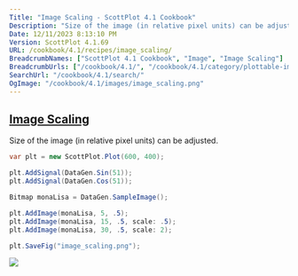 ```yaml
---
Title: "Image Scaling - ScottPlot 4.1 Cookbook"
Description: "Size of the image (in relative pixel units) can be adjusted."
Date: 12/11/2023 8:13:10 PM
Version: ScottPlot 4.1.69
URL: /cookbook/4.1/recipes/image_scaling/
BreadcrumbNames: ["ScottPlot 4.1 Cookbook", "Image", "Image Scaling"]
BreadcrumbUrls: ["/cookbook/4.1/", "/cookbook/4.1/category/plottable-image", "/cookbook/4.1/recipes/image_scaling/"]
SearchUrl: "/cookbook/4.1/search/"
OgImage: "/cookbook/4.1/images/image_scaling.png"
---
```


<h2><a id='image-scaling' href='/cookbook/4.1/recipes/image_scaling/'>Image Scaling</a></h2>

Size of the image (in relative pixel units) can be adjusted.

```cs
var plt = new ScottPlot.Plot(600, 400);

plt.AddSignal(DataGen.Sin(51));
plt.AddSignal(DataGen.Cos(51));

Bitmap monaLisa = DataGen.SampleImage();

plt.AddImage(monaLisa, 5, .5);
plt.AddImage(monaLisa, 15, .5, scale: .5);
plt.AddImage(monaLisa, 30, .5, scale: 2);

plt.SaveFig("image_scaling.png");
```

<img src='../../images/image_scaling.png' class='d-block mx-auto my-5' />


